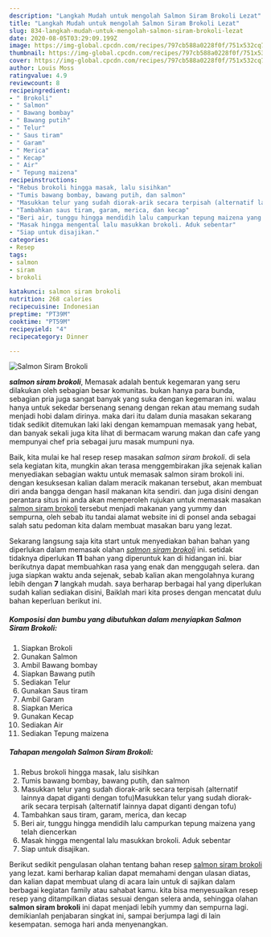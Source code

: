 ```yaml
---
description: "Langkah Mudah untuk mengolah Salmon Siram Brokoli Lezat"
title: "Langkah Mudah untuk mengolah Salmon Siram Brokoli Lezat"
slug: 834-langkah-mudah-untuk-mengolah-salmon-siram-brokoli-lezat
date: 2020-08-05T03:29:09.199Z
image: https://img-global.cpcdn.com/recipes/797cb588a0228f0f/751x532cq70/salmon-siram-brokoli-foto-resep-utama.jpg
thumbnail: https://img-global.cpcdn.com/recipes/797cb588a0228f0f/751x532cq70/salmon-siram-brokoli-foto-resep-utama.jpg
cover: https://img-global.cpcdn.com/recipes/797cb588a0228f0f/751x532cq70/salmon-siram-brokoli-foto-resep-utama.jpg
author: Louis Moss
ratingvalue: 4.9
reviewcount: 8
recipeingredient:
- " Brokoli"
- " Salmon"
- " Bawang bombay"
- " Bawang putih"
- " Telur"
- " Saus tiram"
- " Garam"
- " Merica"
- " Kecap"
- " Air"
- " Tepung maizena"
recipeinstructions:
- "Rebus brokoli hingga masak, lalu sisihkan"
- "Tumis bawang bombay, bawang putih, dan salmon"
- "Masukkan telur yang sudah diorak-arik secara terpisah (alternatif lainnya dapat diganti dengan tofu)Masukkan telur yang sudah diorak-arik secara terpisah (alternatif lainnya dapat diganti dengan tofu)"
- "Tambahkan saus tiram, garam, merica, dan kecap"
- "Beri air, tunggu hingga mendidih lalu campurkan tepung maizena yang telah diencerkan"
- "Masak hingga mengental lalu masukkan brokoli. Aduk sebentar"
- "Siap untuk disajikan."
categories:
- Resep
tags:
- salmon
- siram
- brokoli

katakunci: salmon siram brokoli 
nutrition: 268 calories
recipecuisine: Indonesian
preptime: "PT39M"
cooktime: "PT59M"
recipeyield: "4"
recipecategory: Dinner

---
```



![Salmon Siram Brokoli](https://img-global.cpcdn.com/recipes/797cb588a0228f0f/751x532cq70/salmon-siram-brokoli-foto-resep-utama.jpg)

<b><i>salmon siram brokoli</i></b>, Memasak adalah bentuk kegemaran yang seru dilakukan oleh sebagian besar komunitas. bukan hanya para bunda, sebagian pria juga sangat banyak yang suka dengan kegemaran ini. walau hanya untuk sekedar bersenang senang dengan rekan atau memang sudah menjadi hobi dalam dirinya. maka dari itu dalam dunia masakan sekarang tidak sedikit ditemukan laki laki dengan kemampuan memasak yang hebat, dan banyak sekali juga kita lihat di bermacam warung makan dan cafe yang mempunyai chef pria sebagai juru masak mumpuni nya.

Baik, kita mulai ke hal resep resep masakan <i>salmon siram brokoli</i>. di sela sela kegiatan kita, mungkin akan terasa menggembirakan jika sejenak kalian menyediakan sebagian waktu untuk memasak salmon siram brokoli ini. dengan kesuksesan kalian dalam meracik makanan tersebut, akan membuat diri anda bangga dengan hasil makanan kita sendiri. dan juga disini dengan perantara situs ini anda akan memperoleh rujukan untuk memasak masakan <u>salmon siram brokoli</u> tersebut menjadi makanan yang yummy dan sempurna, oleh sebab itu tandai alamat website ini di ponsel anda sebagai salah satu pedoman kita dalam membuat masakan baru yang lezat.




Sekarang langsung saja kita start untuk menyediakan bahan bahan yang diperlukan dalam memasak olahan <u><i>salmon siram brokoli</i></u> ini. setidak tidaknya diperlukan <b>11</b> bahan yang diperuntuk kan di hidangan ini. biar berikutnya dapat membuahkan rasa yang enak dan menggugah selera. dan juga siapkan waktu anda sejenak, sebab kalian akan mengolahnya kurang lebih dengan <b>7</b> langkah mudah. saya berharap berbagai hal yang diperlukan sudah kalian sediakan disini, Baiklah mari kita proses dengan mencatat dulu bahan keperluan berikut ini.

<!--inarticleads1-->

##### Komposisi dan bumbu yang dibutuhkan dalam menyiapkan Salmon Siram Brokoli:

1. Siapkan  Brokoli
1. Gunakan  Salmon
1. Ambil  Bawang bombay
1. Siapkan  Bawang putih
1. Sediakan  Telur
1. Gunakan  Saus tiram
1. Ambil  Garam
1. Siapkan  Merica
1. Gunakan  Kecap
1. Sediakan  Air
1. Sediakan  Tepung maizena




<!--inarticleads2-->

##### Tahapan mengolah Salmon Siram Brokoli:

1. Rebus brokoli hingga masak, lalu sisihkan
1. Tumis bawang bombay, bawang putih, dan salmon
1. Masukkan telur yang sudah diorak-arik secara terpisah (alternatif lainnya dapat diganti dengan tofu)Masukkan telur yang sudah diorak-arik secara terpisah (alternatif lainnya dapat diganti dengan tofu)
1. Tambahkan saus tiram, garam, merica, dan kecap
1. Beri air, tunggu hingga mendidih lalu campurkan tepung maizena yang telah diencerkan
1. Masak hingga mengental lalu masukkan brokoli. Aduk sebentar
1. Siap untuk disajikan.




Berikut sedikit pengulasan olahan tentang bahan resep <u>salmon siram brokoli</u> yang lezat. kami berharap kalian dapat memahami dengan ulasan diatas, dan kalian dapat membuat ulang di acara lain untuk di sajikan dalam berbagai kegiatan family atau sahabat kamu. kita bisa menyesuaikan resep resep yang ditampilkan diatas sesuai dengan selera anda, sehingga olahan <b>salmon siram brokoli</b> ini dapat menjadi lebih yummy dan sempurna lagi. demikianlah penjabaran singkat ini, sampai berjumpa lagi di lain kesempatan. semoga hari anda menyenangkan.
